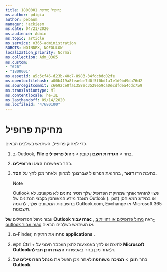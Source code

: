 ```yaml
---
title: פרופיל מחיקת 1800001
ms.author: pdigia
author: pebaum
manager: jackiesm
ms.date: 04/21/2020
ms.audience: Admin
ms.topic: article
ms.service: o365-administration
ROBOTS: NOINDEX, NOFOLLOW
localization_priority: Normal
ms.collection: Adm_O365
ms.custom:
- "626"
- "1800001"
ms.assetid: a5c5cf46-d23b-40c7-8983-34fdcbdc02fe
ms.openlocfilehash: a00b419a8feaebe7d0f5f0bd1a1e1d9bd9da76d2
ms.sourcegitcommit: c6692ce0fa1358ec3529e59ca0ecdfdea4cdc759
ms.translationtype: MT
ms.contentlocale: he-IL
ms.lasthandoff: 09/14/2020
ms.locfileid: "47680100"
---
```

# <a name="delete-a-profile"></a>מחיקת פרופיל

כדי למחוק פרופיל, השתמש בשלבים הבאים.
  
1. ב-Outlook, **File** בחר \> **הגדרות חשבון** קובץ \> **ניהול פרופילים**.

2. בחר באפשרות **הציגו פרופילים**.

3. בתיבת הדו **דואר** , בחר את הפרופיל שברצונך למחוק ולאחר מכן לחץ על **הסר**.

    > [!NOTE]
    > Outlook עשוי להזהיר אותך שמחיקת הפרופיל שלך תסיר נתונים לא מקוונים. לא תאבד מידע המאוחסן בקבצי הנתונים של Outlook (. pst) או במידע המאוחסן בחשבונות המקוונים שלך, לדוגמה Outlook.com, Exchange או Microsoft 365 חשבונות.
  
עבור ניהול הפרופילים **של Outlook עבור mac** , ראה [ניהול פרופילים או זהויות ב-outlook עבור mac](https://support.office.com/article/fed2a955-74df-4a24-bef6-78a426958c4c.aspx) או השתמש בשלבים הבאים.
  
1. מ-Finder, פתח את התיקיה **applications** .

2. הקש Ctrl + לחיצה או לחץ באמצעות לחצן העכבר הימני על **Microsoft Outlook**ולאחר מכן בחר באפשרות **הצגת תוכן חבילה**.

3. בחר **תוכן** \> **תמיכה משותפת**ולאחר מכן הפעל את **מנהל הפרופילים של Outlook**.
